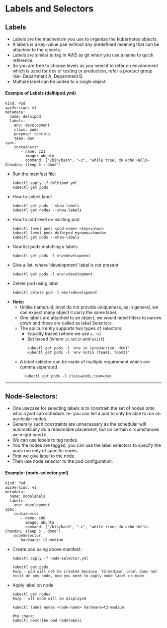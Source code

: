 # Labels and Selectors

## Labels
- Labels are the machenism you use to organize the kubernetes objects.
- A labels is a key-value pair without any predefined meaning that can be attached to the ojbects.
- Labels are similar to tag in AWS as git when you use a name to quick reference.
- So you are free to choose levels as you need it to refer on environment which is used for dev or testing or production, refer a product group like- Department A, Department B.
- Multiple label can be added to a single object.

#### Example of Labels (delhipod.yml)
```
kind: Pod
apiVersion: v1
metadata:
  name: delhipod
  labels:                                                   
    env: development
    class: pods
    purpose: testing
    team: dev
spec:
    containers:
       - name: cZ1
         image: ubuntu
         command: ["/bin/bash", "-c", "while true; do echo Hello-Chandan; sleep 5 ; done"]
```
- Run the manifest file:
  ```
  kubectl apply -f delhipod.yml
  kubectl get pods
  ```
- How to select label
  ```
  kubectl get pods --show-labels
  kubectl get nodes --show-labels
  ```
- How to add level on existing pod
  ```
  kubectl level pods <pod-name> <key=value>
  kubectl level pods delhipod myname=chandan
  kubectl get pods --show-labels
  ```
- Now list pods matching a labels
  ```
  kubectl get pods -l env=development
  ```
- Give a list, where 'development' label is not present
  ```
  kubectl get pods -l env!=development
  ```
- Delete pod using label
  ```
  kubectl delete pod -l env!=development
  ```
- **Note:**
  - Unlike name/uid, level do not provide uniqueness, as in general, we can expect many object it carry the same label.
  - One labels are attached to an object, we would need filters to narrow down and these are called as label Selectors.
  - The api currently supports two types of selectors:
    - Equality based (where we use `=`, `!=`)
    - Set based (where `in`,`notin` and `exist`)
      ```
      kubectl get pods -l 'env in (production, dev)'
      kubectl get pods -l 'env notin (team1, team2)'
      ```
  - A label selector can be made of multiple requirement which are comma separated.
    ```
      kubectl get pods -l class=pods,team=dev
    ```
  
---

## Node-Selectors:
- One usecase for selecting labels is to constrain the set of nodes onto whic a pod can schedule. ie- you can tell a pod to only be able to run on particular nodes.
- Generally such constraints are unnecessary as the schedular will automatically do a reasonable placement, but on certain circumstances we might need it.
- We can use lebels to tag nodes.
- You the nodes are tagged, you can use the label selectors to specify the pods run only of specific nodes.
- First we give label to the node.
- Then use node selector to the pod configuration.

#### Example: (node-selector.yml)
```
kind: Pod
apiVersion: v1
metadata:
  name: nodelabels
  labels:
    env: development
spec:
    containers:
       - name: c00
         image: ubuntu
         command: ["/bin/bash", "-c", "while true; do echo Hello-Chandan; sleep 5 ; done"]
    nodeSelector:                                         
       hardware: t2-medium
```
- Create pod using above manifest:
  ```
  kubectl apply -f node-selector.yml

  kubectl get pods
  #o/p - pod will not be created because `t2-medium` label does not exist on any node, now you need to apply node label on node.
  ```
- Apply label on node
  ```
  kubectl get nodes
  #o/p - all node will be displayed

  kubectl label nodes <node-name> hardware=t2-medium

  #to check:
  kubectl describe pod nodelabels
  ```
